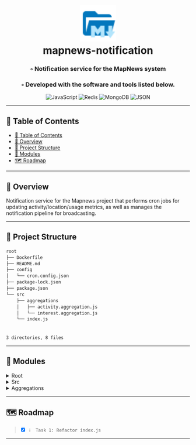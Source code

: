 <div align="center">
<h1 align="center">
<img src="https://raw.githubusercontent.com/PKief/vscode-material-icon-theme/ec559a9f6bfd399b82bb44393651661b08aaf7ba/icons/folder-markdown-open.svg" width="100" />
<br>mapnews-notification
</h1>
<h3>◦ Notification service for the MapNews system</h3>
<h3>◦ Developed with the software and tools listed below.</h3>

<p align="center">
 
<img src="https://img.shields.io/badge/JavaScript-F7DF1E.svg?style&logo=JavaScript&logoColor=black" alt="JavaScript" /> 
<img src="https://img.shields.io/badge/Redis-DC382D.svg?style&logo=Redis&logoColor=white" alt="Redis" /> 

<img src="https://img.shields.io/badge/MongoDB-47A248.svg?style&logo=MongoDB&logoColor=white" alt="MongoDB" />   
<img src="https://img.shields.io/badge/JSON-000000.svg?style&logo=JSON&logoColor=white" alt="JSON" />
</p>
 
</div>

---

## 📒 Table of Contents

- [📒 Table of Contents](#-table-of-contents)
- [📍 Overview](#-overview) 
- [📂 Project Structure](#-project-structure)
- [🧩 Modules](#-modules) 
- [🗺 Roadmap](#-roadmap) 
---

## 📍 Overview

Notification service for the Mapnews project that performs cron jobs for updating activity/location/usage metrics, as well as manages the notification pipeline for broadcasting.

---
 
## 📂 Project Structure

```bash
root  
├── Dockerfile
├── README.md
├── config
│   └── cron.config.json
├── package-lock.json
├── package.json
└── src
    ├── aggregations
    │   ├── activity.aggregation.js
    │   └── interest.aggregation.js
    └── index.js
 

3 directories, 8 files
```

---

## 🧩 Modules

<details closed><summary>Root</summary>

| File                                                                                  | Summary                                                                                                                  |
| ------------------------------------------------------------------------------------- | ------------------------------------------------------------------------------------------------------------------------ |
| [Dockerfile](https://github.com/dubstep-warrior/mapnews-backend/blob/main/Dockerfile) | This code sets up a Node.js environment, installs dependencies defined in the package.json file, and copies the entire project into the /app directory. Finally, it starts the application using the "start" script defined in package.json using the npm start command. | 

</details>

<details closed><summary>Src</summary>

| File                                                                                  | Summary                                                                                                                  |
| ------------------------------------------------------------------------------------- | ------------------------------------------------------------------------------------------------------------------------ |
|[index.js](https://github.com/dubstep-warrior/mapnews-backend/blob/main/notification/src/index.js) | This code is responsible for handling emergency and general subscriptions by publishing notifications to interested users. It also includes cron jobs for updating user metrics and locations. Redis and MongoDB are used for data storage and retrieval.            | 

</details> 
 

<details closed><summary>Aggregations</summary>

| File                                                                                                                                          | Summary                                                                                                                                                                                                                                                                                                                                                                            |
| --------------------------------------------------------------------------------------------------------------------------------------------- | ---------------------------------------------------------------------------------------------------------------------------------------------------------------------------------------------------------------------------------------------------------------------------------------------------------------------------------------------------------------------------------- |
| [interest.aggregation.js](https://github.com/dubstep-warrior/mapnews-backend/blob/main/notification/src/aggregations/interest.aggregation.js) | This code defines the InterestAggregation function which takes an article as input and returns a MongoDB aggregation pipeline. The pipeline evaluates the usage metrics of users to determine if they would be interested in such an article. The aggregation returns a list of user IDs. |
| [activity.aggregation.js](https://github.com/dubstep-warrior/mapnews-backend/blob/main/notification/src/aggregations/activity.aggregation.js) | This code performs an activity aggregation based on an article's location and tags. It calculates the distance from the article's location to nearby activities, filters based on time, groups tags, calculates their count and averages, matches tags of the article. This aggregation returns a boolean value that determines if there is a high level of activities related to the current topic, which is used to determine the creation of a notification.                 |

</details>

--- 

## 🗺 Roadmap

> - [x] `ℹ️  Task 1: Refactor index.js` 

--- 
